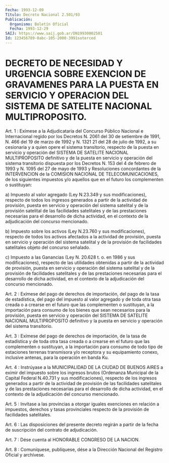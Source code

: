 ```yaml
---
Fecha: 1993-12-09
Título: Decreto Nacional 2.501/93
Publicación:
  Organismo: Boletín Oficial
  Fecha: 1993-12-29
SAIJ: https://www.saij.gob.ar/DN19930002501
Id: 123456789-0abc-105-2000-3991soterced
---
```

# DECRETO DE NECESIDAD Y URGENCIA SOBRE EXENCION DE GRAVAMENES PARA LA PUESTA EN SERVICIO Y OPERACION DEL SISTEMA DE SATELITE NACIONAL MULTIPROPOSITO.

<a id="1"></a>
Art.  1  :  Exímese  a  la  Adjudicataria del Concurso Público Nacional e Internacional regido por  los Decretos N. 2061 del 30 de setiembre de 1991, N. 466 del 19 de marzo  de 1992 y N. 1321 21 del 28  de julio de 1992, a su cesionaria y a quien  opere  el  sistema transitorio,  respecto  de  la  puesta  en servicio y operación del SISTEMA  DE SATELITE NACIONAL MULTIPROPOSITO  definitivo  y  de  la puesta en  servicio  y  operación del sistema transitorio dispuesta por  los Decretos N. 153  del 4 de febrero de 1993 y N. 1095 del 27 de mayo de 1993 y Resoluciones  concordantes  de la INTERVENCION de la  COMISION  NACIONAL  DE  TELECOMUNICACIONES, de  los  siguientes impuestos  y/o  aquellos  que  en  el  futuro  los  complementen  o sustituyan:

a) Impuesto al valor agregado (Ley N.23.349 y sus modificaciones), respecto de todos  los ingresos generados a partir de la actividad de provisión, puesta  en  servicio  y operación del sistema  satelital  y de la provisión satelital de las  facilidades satelitales y de las  prestaciones necesarias para el desarrollo de dicha actividad, en el  contexto  de  la  adjudicación del concurso mencionado.

b) Impuesto sobre los activos (Ley N.23.760 y sus modificaciones),  respecto  de  todos los activos  afectados  a  la actividad de provisión, puesta en  servicio y operación del sistema satelital y de la provisión de facilidades  satelitales  objeto del concurso señalado.

c)  Impuesto  a  las  Ganancias (Ley N. 20.628 t. o. en 1986 y  sus modificaciones), respecto  de  las utilidades obtenidas a partir de la  actividad de provisión, puesta  en  servicio  y  operación  del sistema  satelital  y  de la provisión de facilidades satelitales y de  las  prestaciones  necesarias   para  el  desarrollo  de  dicha actividad,  en  el  contexto  de  la  adjudicación    del  concurso mencionado.

<a id="2"></a>
Art. 2 : Exímese del pago de derechos de importación, del pago de la  tasa de estadística, del pago del impuesto al valor agregado y de toda  otra  tasa  creada  o  a  crearse  en  el futuro que las complementen  o  sustituyan, a la importación para consumo  de  los bienes que sean necesarios  para la provisión, puesta en servicio y operación  del  SISTEMA  DE  SATELITE    NACIONAL    MULTIPROPOSITO definitivo  y  la  puesta  en  servicio  y  operación  del  sistema transitorio.

<a id="3"></a>
Art.  3  :  Exímese del pago de derechos de importación, de la tasa de estadística  y  de  toda otra tasa creada o a crearse en el futuro que las complementen o  sustituyan,  a  la  importación para consumo  de  todo  tipo  de  estaciones  terrenas  transmisora  y/o receptora  y  su  equipamiento conexo, inclusive antenas,  para  la operación en banda Ku.

<a id="4"></a>
Art.  4 : Instrúyase a la MUNICIPALIDAD DE LA CIUDAD DE BUENOS AIRES a eximir  del  impuesto  sobre los ingresos brutos (Ordenanza Municipal de la Capital Federal  N.40.731  y  sus  modificaciones), respecto  de  los  ingresos  generados a partir de la actividad  de provisión  de las facilidades satelitales  y  de  las  prestaciones necesarias para  el  desarrollo  de dicha actividad, en el contexto de la adjudicación del concurso mencionado.

<a id="5"></a>
Art. 5 : Invítase a las provincias a otorgar iguales exenciones en relación  a impuestos, derechos y tasas provinciales respecto de la provisión de facilidades satelitales.

<a id="6"></a>
Art.  6  :  Las  disposiciones  del presente decreto regirán a partir  de la fecha de suscripción del  contrato  de  adjudicación.

<a id="7"></a>
Art.  7  :  Dése  cuenta  al  HONORABLE CONGRESO DE LA NACION.

<a id="8"></a>
Art. 8 : Comuníquese, publíquese, dése a la Dirección Nacional del Registro Oficial y archívese.